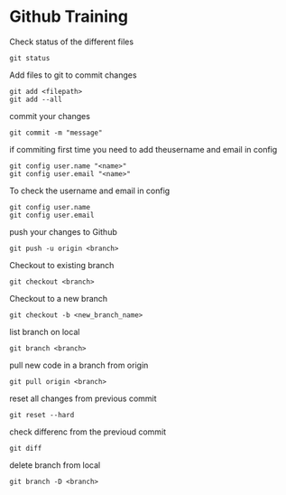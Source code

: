 # Github Training

Check status of the different files
```
git status
```

Add files to git to commit changes
```
git add <filepath>
git add --all
```

commit your changes 
```
git commit -m "message"
```
if commiting first time you need to add theusername and email in config
```
git config user.name "<name>"
git config user.email "<name>"
```

To check the username and email in config
```
git config user.name 
git config user.email
```

push your changes to Github
```
git push -u origin <branch>
```

Checkout to existing branch
```
git checkout <branch>
```

Checkout to a new branch
```
git checkout -b <new_branch_name>
```

list branch on local
```
git branch <branch>
```

pull new code in a branch from origin 
```
git pull origin <branch>
```

reset all changes from previous commit
```
git reset --hard
```


check differenc from the previoud commit
```
git diff
```

delete branch from local
```
git branch -D <branch>
```